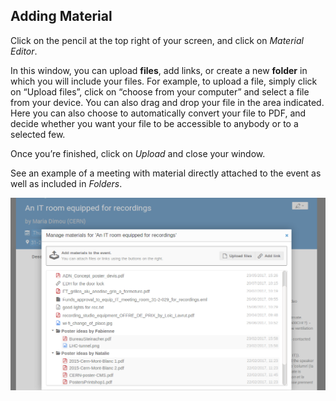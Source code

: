 
## Adding Material

Click on the pencil at the top right of your screen, and click on _Material Editor_.

In this window, you can upload **files**, add links, or create a new **folder** in which you will include your files.
For example, to upload a file, simply click on “Upload files”, click on “choose from your computer” and select a file from your device. You can also drag and drop your file in the area indicated.
Here you can also choose to automatically convert your file to PDF, and decide whether you want your file to be accessible to anybody or to a selected few.

Once you’re finished, click on _Upload_ and close your window.

See an example of a meeting with material directly attached to the event as well as included in _Folders_.

![](/assets/with-folders-material-meeting.png)
